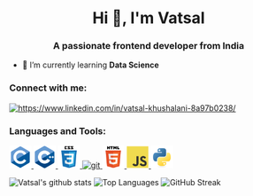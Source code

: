 <h1 align="center">Hi 👋, I'm Vatsal</h1>
<h3 align="center">A passionate frontend developer from India</h3>

- 🌱 I’m currently learning **Data Science**

<h3 align="left">Connect with me:</h3>
<p align="left">
    <a href="https://linkedin.com/in/https://www.linkedin.com/in/vatsal-khushalani-8a97b0238/" target="blank"><img
            align="center"
            src="https://raw.githubusercontent.com/rahuldkjain/github-profile-readme-generator/master/src/images/icons/Social/linked-in-alt.svg"
            alt="https://www.linkedin.com/in/vatsal-khushalani-8a97b0238/" height="30" width="40" /></a>
</p>

<h3 align="left">Languages and Tools:</h3>
<p align="left">
    <a href="https://www.cprogramming.com/" target="_blank" rel="noreferrer">
        <img src="https://raw.githubusercontent.com/devicons/devicon/master/icons/c/c-original.svg" alt="c" width="40"
            height="40" />
    </a> <a href="https://www.w3schools.com/cpp/" target="_blank" rel="noreferrer"> <img
            src="https://raw.githubusercontent.com/devicons/devicon/master/icons/cplusplus/cplusplus-original.svg"
            alt="cplusplus" width="40" height="40" /> </a> <a href="https://www.w3schools.com/css/" target="_blank"
        rel="noreferrer"> <img
            src="https://raw.githubusercontent.com/devicons/devicon/master/icons/css3/css3-original-wordmark.svg"
            alt="css3" width="40" height="40" /> </a> <a href="https://git-scm.com/" target="_blank" rel="noreferrer">
        <img src="https://www.vectorlogo.zone/logos/git-scm/git-scm-icon.svg" alt="git" width="40" height="40" /> </a>
    <a href="https://www.w3.org/html/" target="_blank" rel="noreferrer"> <img
            src="https://raw.githubusercontent.com/devicons/devicon/master/icons/html5/html5-original-wordmark.svg"
            alt="html5" width="40" height="40" /> </a> <a href="https://developer.mozilla.org/en-US/docs/Web/JavaScript"
        target="_blank" rel="noreferrer"> <img
            src="https://raw.githubusercontent.com/devicons/devicon/master/icons/javascript/javascript-original.svg"
            alt="javascript" width="40" height="40" /> </a> <a href="https://www.python.org" target="_blank"
        rel="noreferrer"> <img
            src="https://raw.githubusercontent.com/devicons/devicon/master/icons/python/python-original.svg"
            alt="python" width="40" height="40" /> </a>
</p>

![Vatsal's github stats](https://github-readme-stats.vercel.app/api?username=vatsal011&theme=highcontrast&show_icons=true&count_private=true)
![Top Languages](https://github-readme-stats.vercel.app/api/top-langs/?username=vatsal011&theme=highcontrast&layout=compact)
![GitHub Streak](https://github-readme-streak-stats.herokuapp.com/?user=vatsal011&theme=highcontrast)

<!--
**vatsal011/vatsal011** is a ✨ _special_ ✨ repository because its `README.md` (this file) appears on your GitHub profile.
-->
<!--
**vatsal011/vatsal011** is a ✨ _special_ ✨ repository because its `README.md` (this file) appears on your GitHub profile.
-->
